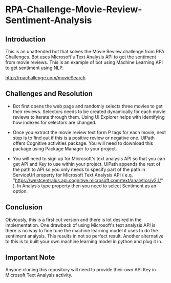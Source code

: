 # RPA-Challenge-Movie-Review-Sentiment-Analysis
## Introduction

This is an unattended bot that solves the Movie Review challenge from RPA Challenges. Bot uses Microsoft's Text Analysis API to get the sentiment from movie reviews. This is an example of bot using Machine Learning API to get sentiment using NLP. 

http://rpachallenge.com/movieSearch

## Challenges and Resolution

- Bot first opens the web page and randomly selects three movies to get their reviews. Selectors needs to be created  dynamically for each movie reviews to iterate through them. Using UI Explorer helps with identifying how indexes for selectors are changed. 

- Once you extract the movie review text form  P tags for each movie, next step is to find out if this is a positive review or negative  one. UiPath offers Cognitive activities package. You will need to download this package using Package Manager to your project.

- You will need to sign up for  Microsoft's text analysis API so that you can get API and Key to use within your project. UiPath appends the rest of the path to API so you only needs to specify part of the path in ServiceUrl property for Microsoft Text Analysis API ( e.q. "https://westcentralus.api.cognitive.microsoft.com/text/analytics/v2.1/" ). In Analysis type property then you need to select Sentiment as an option.    

## Conclusion

Obviously, this is a first cut version and there is lot desired in the implementation. One drawback of using Microsoft's text analysis API is there is no way to fine tune the machine learning model it uses to do the sentiment analysis. This results in not so perfect result. Another alternative to this is to built your  own machine learning model in python and plug it in.  

## Important Note

Anyone cloning this repository will need to provide their own API Key in Microsoft Text Analysis activity.  
